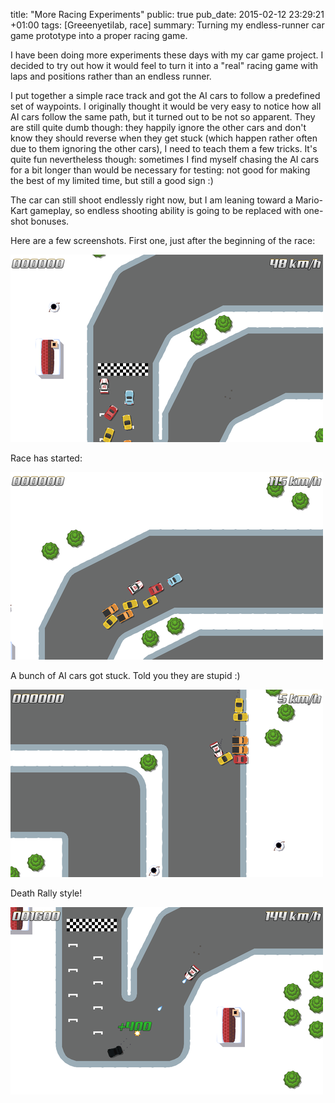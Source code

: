 title: "More Racing Experiments"
public: true
pub_date: 2015-02-12 23:29:21 +01:00
tags: [Greeenyetilab, race]
summary: Turning my endless-runner car game prototype into a proper racing game.

I have been doing more experiments these days with my car game project. I decided to try out how it would feel to turn it into a "real" racing game with laps and positions rather than an endless runner.

I put together a simple race track and got the AI cars to follow a predefined set of waypoints. I originally thought it would be very easy to notice how all AI cars follow the same path, but it turned out to be not so apparent. They are still quite dumb though: they happily ignore the other cars and don't know they should reverse when they get stuck (which happen rather often due to them ignoring the other cars), I need to teach them a few tricks. It's quite fun nevertheless though: sometimes I find myself chasing the AI cars for a bit longer than would be necessary for testing: not good for making the best of my limited time, but still a good sign :)

The car can still shoot endlessly right now, but I am leaning toward a Mario-Kart gameplay, so endless shooting ability is going to be replaced with one-shot bonuses.

Here are a few screenshots. First one, just after the beginning of the race:

[![3 - 2 - 1 - Go!](thumb-3-2-1-go.png)](3-2-1-go.png)

Race has started:

[![Racing](thumb-racing.png)](racing.png)

A bunch of AI cars got stuck. Told you they are stupid :)

[![Stupid AI](thumb-stupid-ai.png)](stupid-ai.png)

Death Rally style!

[![Death Rally Style!](thumb-death-rally-style.png)](death-rally-style.png)




